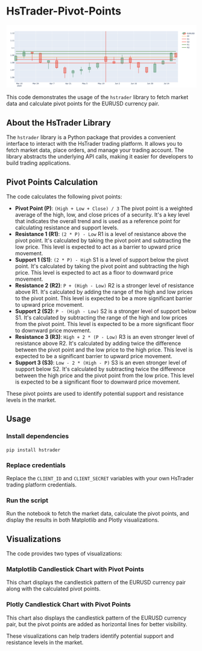 # HsTrader-Pivot-Points

![Pivot points](Visualization.png)

This code demonstrates the usage of the `hstrader` library to fetch market data and calculate pivot points for the EURUSD currency pair.

## About the HsTrader Library

The `hstrader` library is a Python package that provides a convenient interface to interact with the HsTrader trading platform. It allows you to fetch market data, place orders, and manage your trading account. The library abstracts the underlying API calls, making it easier for developers to build trading applications.

## Pivot Points Calculation

The code calculates the following pivot points:

- **Pivot Point (P)**: `(High + Low + Close) / 3`
  The pivot point is a weighted average of the high, low, and close prices of a security. It's a key level that indicates the overall trend and is used as a reference point for calculating resistance and support levels.
- **Resistance 1 (R1)**: `(2 * P) - Low`
  R1 is a level of resistance above the pivot point. It's calculated by taking the pivot point and subtracting the low price. This level is expected to act as a barrier to upward price movement.
- **Support 1 (S1)**: `(2 * P) - High`
  S1 is a level of support below the pivot point. It's calculated by taking the pivot point and subtracting the high price. This level is expected to act as a floor to downward price movement.
- **Resistance 2 (R2)**: `P + (High - Low)`
  R2 is a stronger level of resistance above R1. It's calculated by adding the range of the high and low prices to the pivot point. This level is expected to be a more significant barrier to upward price movement.
- **Support 2 (S2)**: `P - (High - Low)`
  S2 is a stronger level of support below S1. It's calculated by subtracting the range of the high and low prices from the pivot point. This level is expected to be a more significant floor to downward price movement.
- **Resistance 3 (R3)**: `High + 2 * (P - Low)`
  R3 is an even stronger level of resistance above R2. It's calculated by adding twice the difference between the pivot point and the low price to the high price. This level is expected to be a significant barrier to upward price movement.
- **Support 3 (S3)**: `Low - 2 * (High - P)`
  S3 is an even stronger level of support below S2. It's calculated by subtracting twice the difference between the high price and the pivot point from the low price. This level is expected to be a significant floor to downward price movement.

These pivot points are used to identify potential support and resistance levels in the market.

## Usage

### Install dependencies

`pip install hstrader`

### Replace credentials

Replace the `CLIENT_ID` and `CLIENT_SECRET` variables with your own HsTrader trading platform credentials.

### Run the script

Run the notebook to fetch the market data, calculate the pivot points, and display the results in both Matplotlib and Plotly visualizations.

## Visualizations

The code provides two types of visualizations:

### Matplotlib Candlestick Chart with Pivot Points

This chart displays the candlestick pattern of the EURUSD currency pair along with the calculated pivot points.

### Plotly Candlestick Chart with Pivot Points

This chart also displays the candlestick pattern of the EURUSD currency pair, but the pivot points are added as horizontal lines for better visibility.

These visualizations can help traders identify potential support and resistance levels in the market.
